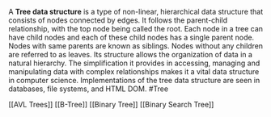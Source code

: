 
A **Tree data structure** is a type of non-linear, hierarchical data structure that consists of nodes connected by edges. It follows the parent-child relationship, with the top node being called the root. Each node in a tree can have child nodes and each of these child nodes has a single parent node. Nodes with same parents are known as siblings. Nodes without any children are referred to as leaves. Its structure allows the organization of data in a natural hierarchy. The simplification it provides in accessing, managing and manipulating data with complex relationships makes it a vital data structure in computer science. Implementations of the tree data structure are seen in databases, file systems, and HTML DOM.
#Tree

[[AVL Trees]]
[[B-Tree]]
[[Binary Tree]]
[[Binary Search Tree]]
